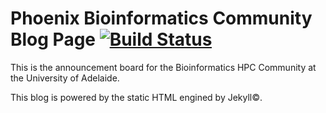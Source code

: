 # Phoenix Bioinformatics Community Blog Page [![Build Status](https://travis-ci.org/robqiao/Phoenix-BioHub-Support.svg?branch=gh-pages)](https://travis-ci.org/robqiao/Phoenix-BioHub-Support)
This is the announcement board for the Bioinformatics HPC Community at the University of Adelaide. <br>

This blog is powered by the static HTML engined by Jekyll:copyright:.
